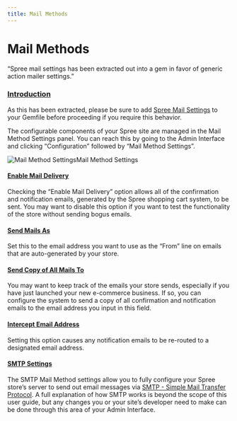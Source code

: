 ```yaml
---
title: Mail Methods
---
```


# Mail Methods

“Spree mail settings has been extracted out into a gem in favor of generic action mailer settings.”

### [Introduction](https://guides.spreecommerce.org/user/configuration/configuring_mail_methods.html#introduction) <a id="introduction"></a>

As this has been extracted, please be sure to add [Spree Mail Settings](https://github.com/spree-contrib/spree_mail_settings) to your Gemfile before proceeding if you require this behavior.

The configurable components of your Spree site are managed in the Mail Method Settings panel. You can reach this by going to the Admin Interface and clicking “Configuration” followed by “Mail Method Settings”.

![Mail Method Settings](https://guides.spreecommerce.org/static/e741d90e18b3e4ae2241a58a4593619b/94d7a/mail_method_settings.jpg)Mail Method Settings

#### [Enable Mail Delivery](https://guides.spreecommerce.org/user/configuration/configuring_mail_methods.html#enable-mail-delivery) <a id="enable-mail-delivery"></a>

Checking the “Enable Mail Delivery” option allows all of the confirmation and notification emails, generated by the Spree shopping cart system, to be sent. You may want to disable this option if you want to test the functionality of the store without sending bogus emails.

#### [Send Mails As](https://guides.spreecommerce.org/user/configuration/configuring_mail_methods.html#send-mails-as) <a id="send-mails-as"></a>

Set this to the email address you want to use as the “From” line on emails that are auto-generated by your store.

#### [Send Copy of All Mails To](https://guides.spreecommerce.org/user/configuration/configuring_mail_methods.html#send-copy-of-all-mails-to) <a id="send-copy-of-all-mails-to"></a>

You may want to keep track of the emails your store sends, especially if you have just launched your new e-commerce business. If so, you can configure the system to send a copy of all confirmation and notification emails to the email address you input in this field.

#### [Intercept Email Address](https://guides.spreecommerce.org/user/configuration/configuring_mail_methods.html#intercept-email-address) <a id="intercept-email-address"></a>

Setting this option causes any notification emails to be re-routed to a designated email address.

#### [SMTP Settings](https://guides.spreecommerce.org/user/configuration/configuring_mail_methods.html#smtp-settings) <a id="smtp-settings"></a>

The SMTP Mail Method settings allow you to fully configure your Spree store’s server to send out email messages via [SMTP - Simple Mail Transfer Protocol](http://en.wikipedia.org/wiki/Simple_Mail_Transfer_Protocol). A full explanation of how SMTP works is beyond the scope of this user guide, but any changes you or your site’s developer need to make can be done through this area of your Admin Interface.

